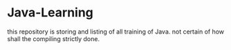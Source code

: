 # Java-Learning

this repository is storing and listing of all training of Java.
not certain of how shall the compiling strictly done.
